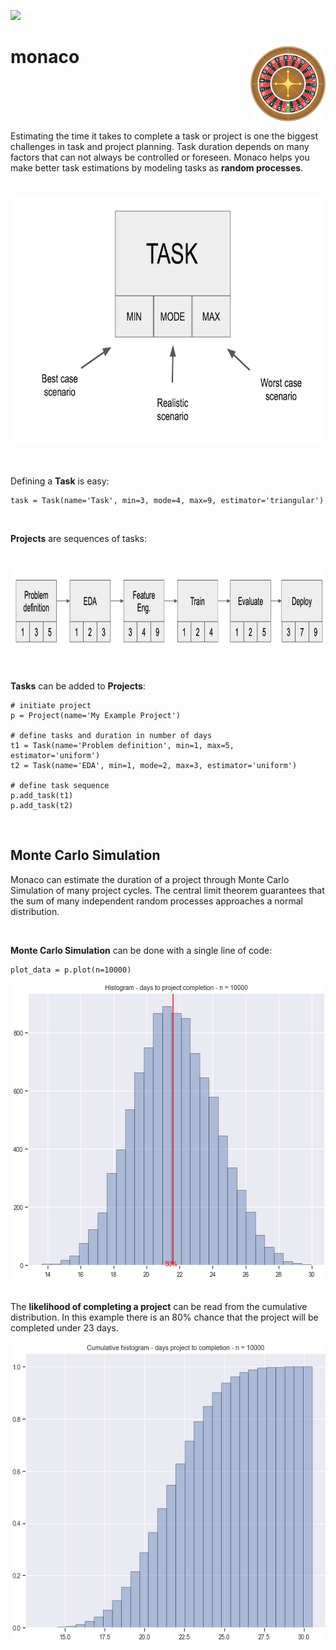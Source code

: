 ![](https://img.shields.io/github/license/sepam/monaco?style=flat-square)

<h1 align="left">
monaco
<img src="roulette.jpg" alt="monaco" height="120" width="120" align="right"/>
</h1>

<br>
<br>
<br>
<br>


Estimating the time it takes to complete a task or project is one the 
biggest challenges in task and project planning. Task duration depends on many 
factors that can not always be controlled or foreseen. Monaco helps you make 
better task estimations by modeling tasks as **random processes**.

<h1 align="center">
<img src="example/task_definition.png" alt="Task" height="395" width="698" align="center"/>
</h1>
<br>

Defining a **Task** is easy:

    task = Task(name='Task', min=3, mode=4, max=9, estimator='triangular')

<br>

**Projects** are sequences of tasks:

<h1 align="center">
<img src="example/project_estimation.png" alt="Project" height="130" width="1121" align="center"/>
</h1>

<br>

**Tasks** can be added to **Projects**:

    # initiate project
    p = Project(name='My Example Project')

    # define tasks and duration in number of days
    t1 = Task(name='Problem definition', min=1, max=5, estimator='uniform')
    t2 = Task(name='EDA', min=1, mode=2, max=3, estimator='uniform')
    
    # define task sequence
    p.add_task(t1)
    p.add_task(t2)
 
<br>

## Monte Carlo Simulation

Monaco can estimate the duration of a project through Monte Carlo Simulation 
of many project cycles. The central limit theorem guarantees that the sum of 
many independent random processes approaches a normal distribution.   

<br>

**Monte Carlo Simulation** can be done with a single line of code:

    plot_data = p.plot(n=10000)

<div align="center"> <img src="example/monte_carlo_estimation.png" alt="Project" height="478" width="593" align="center"/> </div>
<br>

The **likelihood of completing a project** can be read from the 
cumulative distribution. In this example there is an 80% chance that the 
project will be completed under 23 days.

<div align="center"> <img src="example/monte_carlo_cumulative.png" alt="Project" height="478" width="593" align="center"/> </div>

